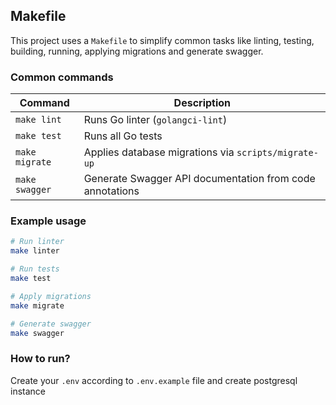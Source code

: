 ## Makefile

This project uses a `Makefile` to simplify common tasks like linting, testing, building, running, applying migrations and generate swagger.

### Common commands

| Command        | Description                                      |
|----------------|--------------------------------------------------|
| `make lint`    | Runs Go linter (`golangci-lint`)               |
| `make test`    | Runs all Go tests                               |
| `make migrate` | Applies database migrations via `scripts/migrate-up` |
| `make swagger` | Generate Swagger API documentation from code annotations |

### Example usage

```bash
# Run linter
make linter

# Run tests
make test

# Apply migrations
make migrate

# Generate swagger
make swagger
```

### How to run?

Create your `.env` according to `.env.example` file and create postgresql instance